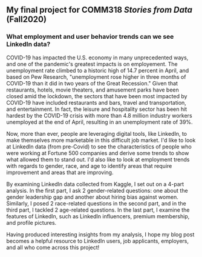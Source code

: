 ## My final project for COMM318 _Stories from Data_ (Fall2020)

### What employment and user behavior trends can we see LinkedIn data?

COVID-19 has impacted the U.S. economy in many unprecedented ways, and one of the pandemic's greatest impacts is on employement. The unemployment rate climbed to a historic high of 14.7 percent in April, and based on Pew Research, "unemployment rose higher in three months of COVID-19 than it did in two years of the Great Recession." Given that restaurants, hotels, movie theaters, and amusement parks have been closed amid the lockdown, the sectors that have been most impacted by COVID-19 have included restaurants and bars, travel and transportation, and entertainment. In fact, the leisure and hospitality sector has been hit hardest by the COVID-19 crisis with more than 4.8 million industry workers unemployed at the end of April, resulting in an unemployment rate of 39%.

Now, more than ever, people are leveraging digital tools, like LinkedIn, to make themselves more marketable in this difficult job market. I'd like to look at LinkedIn data (from pre-Covid) to see the characteristics of people who were working at Fortune 500 companies and derive some trends to show what allowed them to stand out. I'd also like to look at employment trends with regards to gender, race, and age to identify areas that require improvement and areas that are improving.

By examining LinkedIn data collected from Kaggle, I set out on a 4-part analysis. In the first part, I ask 2 gender-related questions: one about the gender leadership gap and another about hiring bias against women. Similarly, I posed 2 race-related questions in the second part, and in the third part, I tackled 2 age-related questions. In the last part, I examine the features of LinkedIn, such as LinkedIn influencers, premium membership, and profile pictures.

Having produced interesting insights from my analysis, I hope my blog post becomes a helpful resource to LinkedIn users, job applicants, employers, and all who come across this project!